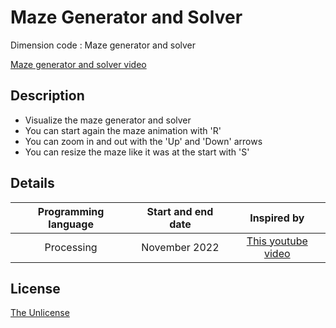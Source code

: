 # Maze Generator and Solver
Dimension code : Maze generator and solver

[Maze generator and solver video](https://user-images.githubusercontent.com/120074055/206572278-00055247-0409-405f-ade1-cacdd99fc68d.mp4)

## Description
- Visualize the maze generator and solver
- You can start again the maze animation with 'R'
- You can zoom in and out with the 'Up' and 'Down' arrows
- You can resize the maze like it was at the start with 'S'

## Details
| Programming language | Start and end date | Inspired by |
| :---: | :---: | :---: |
| Processing | November 2022 | [This youtube video](https://youtu.be/K7vaT8bZRuk) |

## License

[The Unlicense](LICENSE)
